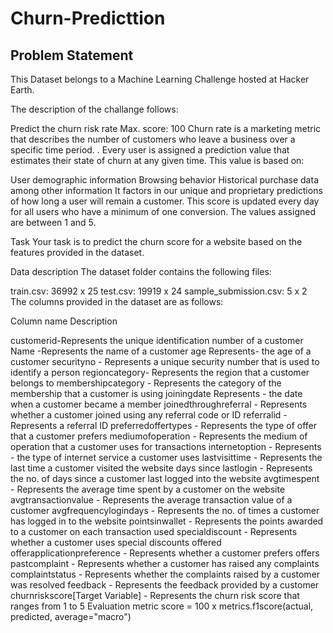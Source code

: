 # Churn-Predicttion

## Problem Statement
This Dataset belongs to a Machine Learning Challenge hosted at Hacker Earth.

The description of the challange follows:

Predict the churn risk rate
Max. score: 100
Churn rate is a marketing metric that describes the number of customers who leave a business over a specific time period. . Every user is assigned a prediction value that estimates their state of churn at any given time. This value is based on:

User demographic information
Browsing behavior
Historical purchase data among other information
It factors in our unique and proprietary predictions of how long a user will remain a customer. This score is updated every day for all users who have a minimum of one conversion. The values assigned are between 1 and 5.

Task
Your task is to predict the churn score for a website based on the features provided in the dataset.

Data description
The dataset folder contains the following files:

train.csv: 36992 x 25
test.csv: 19919 x 24
sample_submission.csv: 5 x 2
The columns provided in the dataset are as follows:

Column name Description

customerid-Represents the unique identification number of a 
customer Name -Represents the name of a customer 
age Represents- the age of a customer 
securityno - Represents a unique security number that is used to identify a person
regioncategory- Represents the region that a customer belongs to 
membershipcategory - Represents the category of the membership that a customer is using
joiningdate Represents - the date when a customer became a member
joinedthroughreferral - Represents whether a customer joined using any referral code or ID 
referralid - Represents a referral ID
preferredoffertypes - Represents the type of offer that a customer prefers
mediumofoperation - Represents the medium of operation that a customer uses for transactions
internetoption - Represents - the type of internet service a customer uses
lastvisittime - Represents the last time a customer visited the website
days since lastlogin - Represents the no. of days since a customer last logged into the website
avgtimespent - Represents the average time spent by a customer on the website
avgtransactionvalue - Represents the average transaction value of a customer
avgfrequencylogindays - Represents the no. of times a customer has logged in to the website
pointsinwallet - Represents the points awarded to a customer on each transaction used 
specialdiscount - Represents whether a customer uses special discounts offered 
offerapplicationpreference - Represents whether a customer prefers offers 
pastcomplaint - Represents whether a customer has raised any complaints
complaintstatus - Represents whether the complaints raised by a customer was resolved
feedback - Represents the feedback provided by a customer 
churnriskscore[Target Variable] - Represents the churn risk score that ranges from 1 to 5 
Evaluation metric score = 100 x metrics.f1score(actual, predicted, average="macro")
